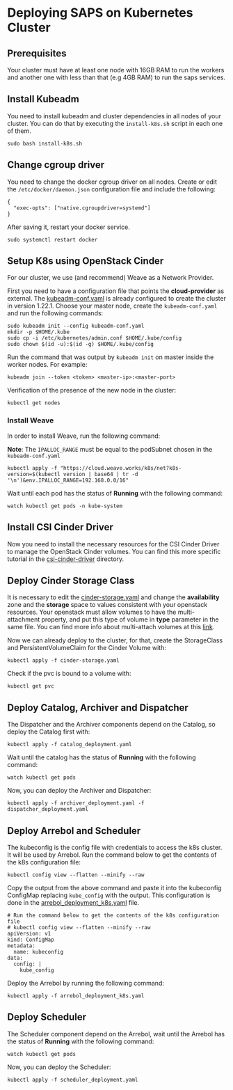 # Deploying SAPS on Kubernetes Cluster

## Prerequisites

Your cluster must have at least one node with 16GB RAM to run the workers and another one with less than that (e.g 4GB RAM) to run the saps services.

## Install Kubeadm

You need to install kubeadm and cluster dependencies in all nodes of your cluster. You can do that by executing the `install-k8s.sh` script in each one of them.

```
sudo bash install-k8s.sh
```

## Change cgroup driver

You need to change the docker cgroup driver on all nodes. Create or edit the `/etc/docker/daemon.json` configuration file and include the following:

```
{
  "exec-opts": ["native.cgroupdriver=systemd"]
}
```

After saving it, restart your docker service.

```
sudo systemctl restart docker
```

## Setup K8s using OpenStack Cinder

For our cluster, we use (and recommend) Weave as a Network Provider.

First you need to have a configuration file that points the **cloud-provider** as external. The [kubeadm-conf.yaml](./kubeadm-conf.yaml) is already configured to create the cluster in version 1.22.1. Choose your master node, create the `kubeadm-conf.yaml` and run the following commands:

```
sudo kubeadm init --config kubeadm-conf.yaml
mkdir -p $HOME/.kube
sudo cp -i /etc/kubernetes/admin.conf $HOME/.kube/config
sudo chown $(id -u):$(id -g) $HOME/.kube/config
```

Run the command that was output by `kubeadm init` on master inside the worker nodes. For example:
```
kubeadm join --token <token> <master-ip>:<master-port>
```

Verification of the presence of the new node in the cluster:
```
kubectl get nodes
```

### Install Weave

In order to install Weave, run the following command:

**Note**: The `IPALLOC_RANGE` must be equal to the podSubnet chosen in the `kubeadm-conf.yaml`
```
kubectl apply -f "https://cloud.weave.works/k8s/net?k8s-version=$(kubectl version | base64 | tr -d '\n')&env.IPALLOC_RANGE=192.168.0.0/16"
```

Wait until each pod has the status of **Running** with the following command:
```
watch kubectl get pods -n kube-system
```

## Install CSI Cinder Driver

Now you need to install the necessary resources for the CSI Cinder Driver to manage the OpenStack Cinder volumes. You can find this more specific tutorial in the [csi-cinder-driver](./csi-cinder-driver) directory.

## Deploy Cinder Storage Class

It is necessary to edit the [cinder-storage.yaml](./cinder-storage.yaml) and change the **availability** zone and the **storage** space to values ​​consistent with your openstack resources. Your openstack must allow volumes to have the multi-attachment property, and put this type of volume in **type** parameter in the same file. You can find more info about multi-attach volumes at this [link](https://itnext.io/kubernetes-on-devstack-part-3-running-applications-on-the-cluster-f15cf4762822).


Now we can already deploy to the cluster, for that, create the StorageClass and PersistentVolumeClaim for the Cinder Volume with:

```
kubectl apply -f cinder-storage.yaml
```

Check if the pvc is bound to a volume with:
```
kubectl get pvc
```

## Deploy Catalog, Archiver and Dispatcher

The Dispatcher and the Archiver components depend on the Catalog, so deploy the Catalog first with:

```
kubectl apply -f catalog_deployment.yaml
```

Wait until the catalog has the status of **Running** with the following command:

```
watch kubectl get pods
```

Now, you can deploy the Archiver and Dispatcher:

```
kubectl apply -f archiver_deployment.yaml -f dispatcher_deployment.yaml 
```

## Deploy Arrebol and Scheduler

The kubeconfig is the config file with credentials to access the k8s cluster. It will be used by Arrebol. Run the command below to get the contents of the k8s configuration file:

```
kubectl config view --flatten --minify --raw
```

Copy the output from the above command and paste it into the kubeconfig ConfigMap replacing `kube_config` with the output. This configuration is done in the [arrebol_deployment_k8s.yaml](./arrebol_deployment_k8s.yaml) file.

```
# Run the command below to get the contents of the k8s configuration file
# kubectl config view --flatten --minify --raw
apiVersion: v1
kind: ConfigMap
metadata:
  name: kubeconfig
data:
  config: |
    kube_config
```

Deploy the Arrebol by running the following command:

```
kubectl apply -f arrebol_deployment_k8s.yaml
```

## Deploy Scheduler

The Scheduler component depend on the Arrebol, wait until the Arrebol has the status of **Running** with the following command:

```
watch kubectl get pods
```

Now, you can deploy the Scheduler:

```
kubectl apply -f scheduler_deployment.yaml
```
